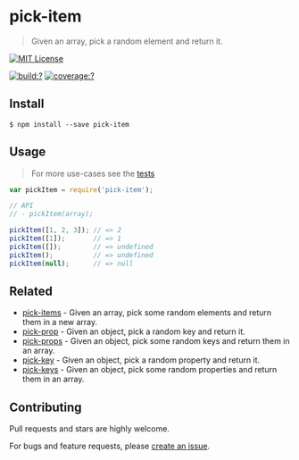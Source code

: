 # pick-item

> Given an array, pick a random element and return it.

[![MIT License](https://img.shields.io/badge/license-MIT_License-green.svg?style=flat-square)](https://github.com/mock-end/pick-item/blob/master/LICENSE)

[![build:?](https://img.shields.io/travis/mock-end/pick-item/master.svg?style=flat-square)](https://travis-ci.org/mock-end/pick-item)
[![coverage:?](https://img.shields.io/coveralls/mock-end/pick-item/master.svg?style=flat-square)](https://coveralls.io/github/mock-end/pick-item)


## Install

```
$ npm install --save pick-item 
```

## Usage

> For more use-cases see the [tests](https://github.com/mock-end/pick-item/blob/master/test/spec/index.js)

```js
var pickItem = require('pick-item');

// API
// - pickItem(array);

pickItem([1, 2, 3]); // => 2
pickItem([1]);       // => 1
pickItem([]);        // => undefined
pickItem();          // => undefined
pickItem(null);      // => null
```

## Related

- [pick-items](https://github.com/mock-end/pick-items) - Given an array, pick some random elements and return them in a new array. 
- [pick-prop](https://github.com/mock-end/pick-prop) - Given an object, pick a random key and return it.
- [pick-props](https://github.com/mock-end/pick-props) - Given an object, pick some random keys and return them in an array.
- [pick-key](https://github.com/mock-end/pick-key) - Given an object, pick a random property and return it.
- [pick-keys](https://github.com/mock-end/pick-keys) - Given an object, pick some random properties and return them in an array.


## Contributing

Pull requests and stars are highly welcome.

For bugs and feature requests, please [create an issue](https://github.com/mock-end/pick-item/issues/new).
